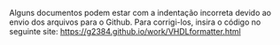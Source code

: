 Alguns documentos podem estar com a indentação incorreta devido ao envio dos arquivos para o Github. 
Para corrigi-los, insira o código no seguinte site: https://g2384.github.io/work/VHDLformatter.html
